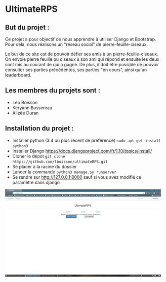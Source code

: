 # UltimateRPS

## But du projet :
Ce projet a pour objectif de nous apprendre à utiliser Django et Bootstrap.
Pour cela, nous réalisons un "réseau social" de pierre-feuille-ciseaux.

Le but de ce site est de pouvoir défier ses amis à un pierre-feuille-ciseaux. On envoie pierre feuille ou ciseaux à son ami qui répond et ensuite les deux sont mis au courant de qui a gagné.
De plus, il doit être possible de pouvoir consulter ses parties précédentes, ses parties "en cours", ainsi qu'un leaderboard.

## Les membres du projets sont :
* Léo Boisson
* Keryann Bussereau
* Alizée Duran

## Installation du projet :
* Installer python (3.4 ou plus récent de préférence) `sudo apt-get install python3`
* Installer Django <https://docs.djangoproject.com/fr/1.10/topics/install/>
* Cloner le dépot `git clone https://github.com/lboisson/ultimateRPS.git`
* Se placer à la racine du dossier
* Lancer la commande `python3 manage.py runserver`
* Se rendre sur <http://127.0.0.1:8000> sauf si vous avez modifié ce paramètre dans django

![screen accueuil déconnecté](screenshot/accueil_deconnecte.png)
